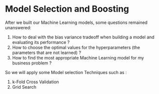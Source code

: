 # Model Selection and Boosting
After we built our Machine Learning models, some questions remained unanswered:

1. How to deal with the bias variance tradeoff when building a model and evaluating its performance ?
2. How to choose the optimal values for the hyperparameters (the parameters that are not learned) ?
3.  How to find the most appropriate Machine Learning model for my business problem ?<br>

So we will apply some Model selection Techniques such as :
1. k-Fold Cross Validation
2. Grid Search